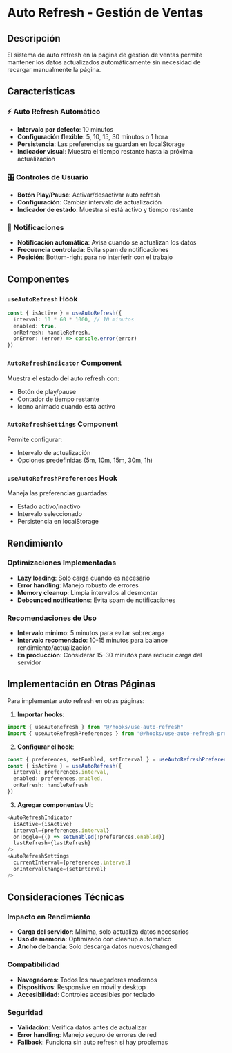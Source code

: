 # Auto Refresh - Gestión de Ventas

## Descripción

El sistema de auto refresh en la página de gestión de ventas permite mantener los datos actualizados automáticamente sin necesidad de recargar manualmente la página.

## Características

### ⚡ Auto Refresh Automático
- **Intervalo por defecto**: 10 minutos
- **Configuración flexible**: 5, 10, 15, 30 minutos o 1 hora
- **Persistencia**: Las preferencias se guardan en localStorage
- **Indicador visual**: Muestra el tiempo restante hasta la próxima actualización

### 🎛️ Controles de Usuario
- **Botón Play/Pause**: Activar/desactivar auto refresh
- **Configuración**: Cambiar intervalo de actualización
- **Indicador de estado**: Muestra si está activo y tiempo restante

### 🔔 Notificaciones
- **Notificación automática**: Avisa cuando se actualizan los datos
- **Frecuencia controlada**: Evita spam de notificaciones
- **Posición**: Bottom-right para no interferir con el trabajo

## Componentes

### `useAutoRefresh` Hook
```typescript
const { isActive } = useAutoRefresh({
  interval: 10 * 60 * 1000, // 10 minutos
  enabled: true,
  onRefresh: handleRefresh,
  onError: (error) => console.error(error)
})
```

### `AutoRefreshIndicator` Component
Muestra el estado del auto refresh con:
- Botón de play/pause
- Contador de tiempo restante
- Icono animado cuando está activo

### `AutoRefreshSettings` Component
Permite configurar:
- Intervalo de actualización
- Opciones predefinidas (5m, 10m, 15m, 30m, 1h)

### `useAutoRefreshPreferences` Hook
Maneja las preferencias guardadas:
- Estado activo/inactivo
- Intervalo seleccionado
- Persistencia en localStorage

## Rendimiento

### Optimizaciones Implementadas
- **Lazy loading**: Solo carga cuando es necesario
- **Error handling**: Manejo robusto de errores
- **Memory cleanup**: Limpia intervalos al desmontar
- **Debounced notifications**: Evita spam de notificaciones

### Recomendaciones de Uso
- **Intervalo mínimo**: 5 minutos para evitar sobrecarga
- **Intervalo recomendado**: 10-15 minutos para balance rendimiento/actualización
- **En producción**: Considerar 15-30 minutos para reducir carga del servidor

## Implementación en Otras Páginas

Para implementar auto refresh en otras páginas:

1. **Importar hooks**:
```typescript
import { useAutoRefresh } from "@/hooks/use-auto-refresh"
import { useAutoRefreshPreferences } from "@/hooks/use-auto-refresh-preferences"
```

2. **Configurar el hook**:
```typescript
const { preferences, setEnabled, setInterval } = useAutoRefreshPreferences()
const { isActive } = useAutoRefresh({
  interval: preferences.interval,
  enabled: preferences.enabled,
  onRefresh: handleRefresh
})
```

3. **Agregar componentes UI**:
```typescript
<AutoRefreshIndicator
  isActive={isActive}
  interval={preferences.interval}
  onToggle={() => setEnabled(!preferences.enabled)}
  lastRefresh={lastRefresh}
/>
<AutoRefreshSettings
  currentInterval={preferences.interval}
  onIntervalChange={setInterval}
/>
```

## Consideraciones Técnicas

### Impacto en Rendimiento
- **Carga del servidor**: Mínima, solo actualiza datos necesarios
- **Uso de memoria**: Optimizado con cleanup automático
- **Ancho de banda**: Solo descarga datos nuevos/changed

### Compatibilidad
- **Navegadores**: Todos los navegadores modernos
- **Dispositivos**: Responsive en móvil y desktop
- **Accesibilidad**: Controles accesibles por teclado

### Seguridad
- **Validación**: Verifica datos antes de actualizar
- **Error handling**: Manejo seguro de errores de red
- **Fallback**: Funciona sin auto refresh si hay problemas 